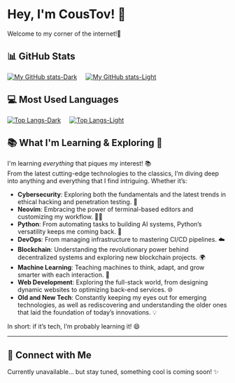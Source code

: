 # Hey, I'm **CousTov**! 👋  
Welcome to my corner of the internet!🚀

## 📊 GitHub Stats
<div style="display: flex; gap: 20px; flex-wrap: wrap;">
  <a href="https://github.com/CousTov">
    <img src="https://github-readme-stats.vercel.app/api?username=CousTov&show_icons=true&theme=dark#gh-dark-mode-only" alt="My GitHub stats-Dark">
  </a>
  <a href="https://github.com/CousTov">
    <img src="https://github-readme-stats.vercel.app/api?username=CousTov&show_icons=true&theme=default#gh-light-mode-only" alt="My GitHub stats-Light">
  </a>
</div>

## 💻 Most Used Languages
<div style="display: flex; gap: 20px; flex-wrap: wrap;">
  <a href="https://github.com/CousTov">
    <img src="https://github-readme-stats.vercel.app/api/top-langs/?username=CousTov&layout=compact&show_icons=true&theme=dark#gh-darkmode-only" alt="Top Langs-Dark">
  </a>
  <a href="https://github.com/CousTov">
    <img src="https://github-readme-stats.vercel.app/api/top-langs/?username=CousTov&layout=compact&show_icons=true&theme=light#gh-light-mode-only" alt="Top Langs-Light">
  </a>
</div>


## 📚 What I'm Learning & Exploring 🌱
I'm learning *everything* that piques my interest! 📚  
From the latest cutting-edge technologies to the classics, I’m diving deep into anything and everything that I find intriguing. Whether it’s:

- **Cybersecurity**: Exploring both the fundamentals and the latest trends in ethical hacking and penetration testing. 🔐  
- **Neovim**: Embracing the power of terminal-based editors and customizing my workflow. 🧙‍♂️  
- **Python**: From automating tasks to building AI systems, Python’s versatility keeps me coming back. 🐍  
- **DevOps**: From managing infrastructure to mastering CI/CD pipelines. ☁️  
- **Blockchain**: Understanding the revolutionary power behind decentralized systems and exploring new blockchain projects. 🌍  
- **Machine Learning**: Teaching machines to think, adapt, and grow smarter with each interaction. 🤖  
- **Web Development**: Exploring the full-stack world, from designing dynamic websites to optimizing back-end services. 🌐  
- **Old and New Tech**: Constantly keeping my eyes out for emerging technologies, as well as rediscovering and understanding the older ones that laid the foundation of today’s innovations. 💡

In short: if it’s tech, I’m probably learning it! 😄

---

## 🤝 Connect with Me  
Currently unavailable... but stay tuned, something cool is coming soon! ✨
